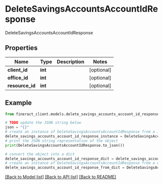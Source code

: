 # DeleteSavingsAccountsAccountIdResponse

DeleteSavingsAccountsAccountIdResponse

## Properties

Name | Type | Description | Notes
------------ | ------------- | ------------- | -------------
**client_id** | **int** |  | [optional] 
**office_id** | **int** |  | [optional] 
**resource_id** | **int** |  | [optional] 

## Example

```python
from fineract_client.models.delete_savings_accounts_account_id_response import DeleteSavingsAccountsAccountIdResponse

# TODO update the JSON string below
json = "{}"
# create an instance of DeleteSavingsAccountsAccountIdResponse from a JSON string
delete_savings_accounts_account_id_response_instance = DeleteSavingsAccountsAccountIdResponse.from_json(json)
# print the JSON string representation of the object
print(DeleteSavingsAccountsAccountIdResponse.to_json())

# convert the object into a dict
delete_savings_accounts_account_id_response_dict = delete_savings_accounts_account_id_response_instance.to_dict()
# create an instance of DeleteSavingsAccountsAccountIdResponse from a dict
delete_savings_accounts_account_id_response_from_dict = DeleteSavingsAccountsAccountIdResponse.from_dict(delete_savings_accounts_account_id_response_dict)
```
[[Back to Model list]](../README.md#documentation-for-models) [[Back to API list]](../README.md#documentation-for-api-endpoints) [[Back to README]](../README.md)


